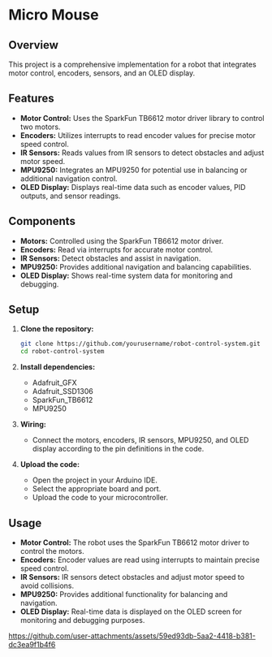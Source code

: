 # Micro Mouse

## Overview
This project is a comprehensive implementation for a robot that integrates motor control, encoders, sensors, and an OLED display.

## Features
- **Motor Control:** Uses the SparkFun TB6612 motor driver library to control two motors.
- **Encoders:** Utilizes interrupts to read encoder values for precise motor speed control.
- **IR Sensors:** Reads values from IR sensors to detect obstacles and adjust motor speed.
- **MPU9250:** Integrates an MPU9250 for potential use in balancing or additional navigation control.
- **OLED Display:** Displays real-time data such as encoder values, PID outputs, and sensor readings.

## Components
- **Motors:** Controlled using the SparkFun TB6612 motor driver.
- **Encoders:** Read via interrupts for accurate motor control.
- **IR Sensors:** Detect obstacles and assist in navigation.
- **MPU9250:** Provides additional navigation and balancing capabilities.
- **OLED Display:** Shows real-time system data for monitoring and debugging.

## Setup
1. **Clone the repository:**
    ```bash
    git clone https://github.com/yourusername/robot-control-system.git
    cd robot-control-system
    ```

2. **Install dependencies:**
    - Adafruit_GFX
    - Adafruit_SSD1306
    - SparkFun_TB6612
    - MPU9250

3. **Wiring:**
    - Connect the motors, encoders, IR sensors, MPU9250, and OLED display according to the pin definitions in the code.

4. **Upload the code:**
    - Open the project in your Arduino IDE.
    - Select the appropriate board and port.
    - Upload the code to your microcontroller.

## Usage
- **Motor Control:** The robot uses the SparkFun TB6612 motor driver to control the motors.
- **Encoders:** Encoder values are read using interrupts to maintain precise speed control.
- **IR Sensors:** IR sensors detect obstacles and adjust motor speed to avoid collisions.
- **MPU9250:** Provides additional functionality for balancing and navigation.
- **OLED Display:** Real-time data is displayed on the OLED screen for monitoring and debugging purposes.





https://github.com/user-attachments/assets/59ed93db-5aa2-4418-b381-dc3ea9f1b4f6
